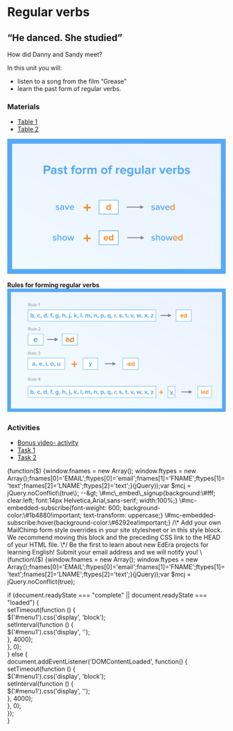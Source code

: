# Regular verbs

## “He danced. She studied”

How did Danny and Sandy meet?

In this unit you will:

* listen to a song from the film “Grease”
* learn the past form of regular verbs.

### Materials

* [Table 1](regular-verbs-spelling.md#home2)
* [Table 2](regular-verbs-spelling.md#menu21)

![](.gitbook/assets/3%20%281%29.png)

 **Rules for forming regular verbs** ![](.gitbook/assets/003.png)

### Activities

* [Bonus video- activity](regular-verbs-spelling.md#home)
* [Task 1](regular-verbs-spelling.md#menu1)
* [Task 2](regular-verbs-spelling.md#menu2)

 \(function\($\) {window.fnames = new Array\(\); window.ftypes = new Array\(\);fnames\[0\]='EMAIL';ftypes\[0\]='email';fnames\[1\]='FNAME';ftypes\[1\]='text';fnames\[2\]='LNAME';ftypes\[2\]='text';}\(jQuery\)\);var $mcj = jQuery.noConflict\(true\); --&gt;  
  \#mc\_embed\_signup{background:\#fff; clear:left; font:14px Helvetica,Arial,sans-serif; width:100%;}  
  \#mc-embedded-subscribe{font-weight: 600; background-color:\#1b4880!important; text-transform: uppercase;}  
  \#mc-embedded-subscribe:hover{background-color:\#6292ea!important;}  
  /\* Add your own MailChimp form style overrides in your site stylesheet or in this style block.  
     We recommend moving this block and the preceding CSS link to the HEAD of your HTML file. \*/  
 Be the first to learn about new EdEra projects for learning English! Submit your email address and we will notify you! \(function\($\) {window.fnames = new Array\(\); window.ftypes = new Array\(\);fnames\[0\]='EMAIL';ftypes\[0\]='email';fnames\[1\]='FNAME';ftypes\[1\]='text';fnames\[2\]='LNAME';ftypes\[2\]='text';}\(jQuery\)\);var $mcj = jQuery.noConflict\(true\);

  
if \(document.readyState === "complete" \|\| document.readyState === "loaded"\) {  
  setTimeout\(function \(\) {  
      $\('\#menu1'\).css\('display', 'block'\);  
      setInterval\(function \(\) {  
          $\('\#menu1'\).css\('display', ''\);  
      }, 4000\);  
  }, 0\);  
} else {  
  document.addEventListener\('DOMContentLoaded', function\(\) {  
      setTimeout\(function \(\) {  
          $\('\#menu1'\).css\('display', 'block'\);  
          setInterval\(function \(\) {  
              $\('\#menu1'\).css\('display', ''\);  
          }, 4000\);  
      }, 0\);  
  }\);  
}  



